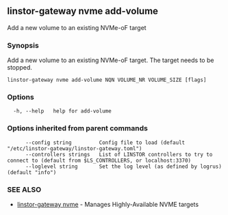 ## linstor-gateway nvme add-volume

Add a new volume to an existing NVMe-oF target

### Synopsis

Add a new volume to an existing NVMe-oF target. The target needs to be stopped.

```
linstor-gateway nvme add-volume NQN VOLUME_NR VOLUME_SIZE [flags]
```

### Options

```
  -h, --help   help for add-volume
```

### Options inherited from parent commands

```
      --config string         Config file to load (default "/etc/linstor-gateway/linstor-gateway.toml")
      --controllers strings   List of LINSTOR controllers to try to connect to (default from $LS_CONTROLLERS, or localhost:3370)
      --loglevel string       Set the log level (as defined by logrus) (default "info")
```

### SEE ALSO

* [linstor-gateway nvme](linstor-gateway_nvme.md)	 - Manages Highly-Available NVME targets

